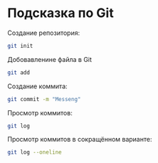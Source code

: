 # Подсказка по Git

Создание репозитория:
```sh
git init
```
Добовавленине файла в Git
```sh
git add
```
Создание коммита:
```sh
git commit -m "Messeng"
```
Просмотр коммитов:
```sh
git log
```
Просмотр коммитов в сокращённом варианте:
```sh
git log --oneline
```

